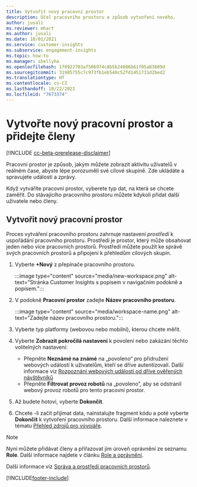 ```yaml
---
title: Vytvořit nový pracovní prostor
description: Účel pracovního prostoru a způsob vytvoření nového.
author: jusali
ms.reviewer: mhart
ms.author: jusali
ms.date: 10/01/2021
ms.service: customer-insights
ms.subservice: engagement-insights
ms.topic: how-to
ms.manager: shellyha
ms.openlocfilehash: 1f8922703af506974c8b5b24086b61f05a83609d
ms.sourcegitcommit: 31985755c7c973fb1eb540c52fd1451731d2bed2
ms.translationtype: HT
ms.contentlocale: cs-CZ
ms.lasthandoff: 10/22/2021
ms.locfileid: "7673374"
---
```

# <a name="create-a-new-workspace-and-add-members"></a>Vytvořte nový pracovní prostor a přidejte členy

[!INCLUDE [cc-beta-prerelease-disclaimer](includes/cc-beta-prerelease-disclaimer.md)]

Pracovní prostor je způsob, jakým můžete zobrazit aktivitu uživatelů v reálném čase, abyste lépe porozuměli své cílové skupině. Zde ukládáte a spravujete události a zprávy.

Když vytváříte pracovní prostor, vyberete typ dat, na která se chcete zaměřit. Do stávajícího pracovního prostoru můžete kdykoli přidat další uživatele nebo členy. 

## <a name="create-a-new-workspace"></a>Vytvořit nový pracovní prostor

Proces vytváření pracovního prostoru zahrnuje nastavení *prostředí* k uspořádání pracovního prostoru. Prostředí je prostor, který může obsahovat jeden nebo více pracovních prostorů. Prostředí můžete použít ke správě svých pracovních prostorů a připojení k přehledům cílových skupin.

1. Vyberte **+Nový** z přepínače pracovního prostoru.

   :::image type="content" source="media/new-workspace.png" alt-text="Stránka Customer Insights s popisem v navigačním podokně a popisem.":::

1. V podokně **Pracovní prostor** zadejte **Název pracovního prostoru**.

   :::image type="content" source="media/workspace-name.png" alt-text="Zadejte název pracovního prostoru.":::

1. Vyberte typ platformy (webovou nebo mobilní), kterou chcete měřit.

1. Vyberte **Zobrazit pokročilá nastavení** k povolení nebo zakázání těchto volitelných nastavení:

   - Přepněte **Neznámé na známé** na „povoleno“ pro přidružení webových událostí k uživatelům, kteří se dříve autentizovali. Další informace viz [Rozpoznání webových událostí od dříve ověřených návštěvníků](unknown-to-known.md)
   - Přepněte **Filtrovat provoz robotů** na „povoleno“, aby se odstranil webový provoz robotů pro tento pracovní prostor. 

1. Až budete hotovi, vyberte **Dokončit**. 

1. Chcete -li začít přijímat data, nainstalujte fragment kódu a poté vyberte **Dokončit** k vytvoření pracovního prostoru. Další informace naleznete v tématu [Přehled zdrojů pro vývojáře](developer-resources.md).

> [!NOTE]
> Nyní můžete přidávat členy a přiřazovat jim úroveň oprávnění ze seznamu **Role**. Další informace najdete v článku [Role a oprávnění](user-roles.md). 

Další informace viz [Správa a prostředí pracovních prostorů](manage-environments-workspaces.md).


[!INCLUDE[footer-include](../includes/footer-banner.md)]
